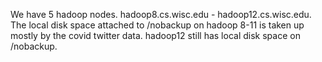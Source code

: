 We have 5 hadoop nodes. hadoop8.cs.wisc.edu - hadoop12.cs.wisc.edu.
The local disk space attached to /nobackup on hadoop 8-11 is taken up mostly by the covid twitter data. 
hadoop12 still has local disk space on /nobackup.
